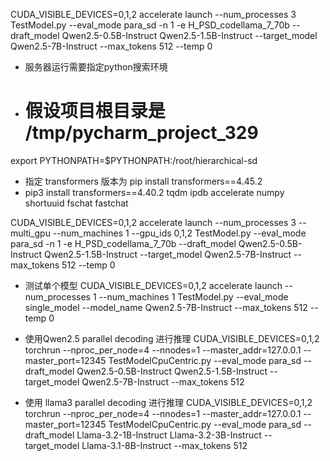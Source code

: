 CUDA_VISIBLE_DEVICES=0,1,2 accelerate launch --num_processes 3 TestModel.py --eval_mode para_sd  -n 1  -e H_PSD_codellama_7_70b --draft_model Qwen2.5-0.5B-Instruct Qwen2.5-1.5B-Instruct --target_model Qwen2.5-7B-Instruct --max_tokens 512 --temp 0

* 服务器运行需要指定python搜索环境 
* # 假设项目根目录是 /tmp/pycharm_project_329
export PYTHONPATH=$PYTHONPATH:/root/hierarchical-sd
* 指定 transformers 版本为 pip install transformers==4.45.2
* pip3 install transformers==4.40.2 tqdm ipdb accelerate numpy shortuuid fschat fastchat

CUDA_VISIBLE_DEVICES=0,1,2 accelerate launch --num_processes 3 --multi_gpu --num_machines 1 --gpu_ids 0,1,2  TestModel.py --eval_mode para_sd  -n 1  -e H_PSD_codellama_7_70b --draft_model Qwen2.5-0.5B-Instruct Qwen2.5-1.5B-Instruct --target_model Qwen2.5-7B-Instruct --max_tokens 512 --temp 0
* 测试单个模型
CUDA_VISIBLE_DEVICES=0,1,2 accelerate launch --num_processes 1  --num_machines 1  TestModel.py --eval_mode single_model --model_name Qwen2.5-7B-Instruct --max_tokens 512 --temp 0
* 使用Qwen2.5 parallel decoding 进行推理
CUDA_VISIBLE_DEVICES=0,1,2 torchrun --nproc_per_node=4 --nnodes=1 --master_addr=127.0.0.1 --master_port=12345 TestModelCpuCentric.py --eval_mode para_sd --draft_model Qwen2.5-0.5B-Instruct Qwen2.5-1.5B-Instruct --target_model Qwen2.5-7B-Instruct --max_tokens 512 

* 使用 llama3 parallel decoding 进行推理
CUDA_VISIBLE_DEVICES=0,1,2 torchrun --nproc_per_node=4 --nnodes=1 --master_addr=127.0.0.1 --master_port=12345 TestModelCpuCentric.py --eval_mode para_sd --draft_model Llama-3.2-1B-Instruct Llama-3.2-3B-Instruct --target_model Llama-3.1-8B-Instruct --max_tokens 512 

